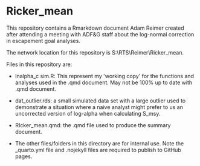 # Ricker_mean

This repository contains a Rmarkdown document Adam Reimer created after attending a meeting with ADF&G staff about the log-normal correction in escapement goal analyses.

The network location for this repository is S:\RTS\Reimer\Ricker\_mean.

Files in this repository are:

-   lnalpha_c sim.R: This represent my 'working copy' for the functions and analyses used in the .qmd document. May not be 100% up to date with .qmd document.

-   dat_outlier.rds: a small simulated data set with a large outlier used to demonstrate a situation where a naive analyst might prefer to us an uncorrected version of log-alpha when calculating S_msy.

-   RIcker_mean.qmd: the .qmd file used to produce the summary document.

-   The other files/folders in this directory are for internal use. Note the \_quarto.yml file and .nojekyll files are required to publish to GitHub pages.
